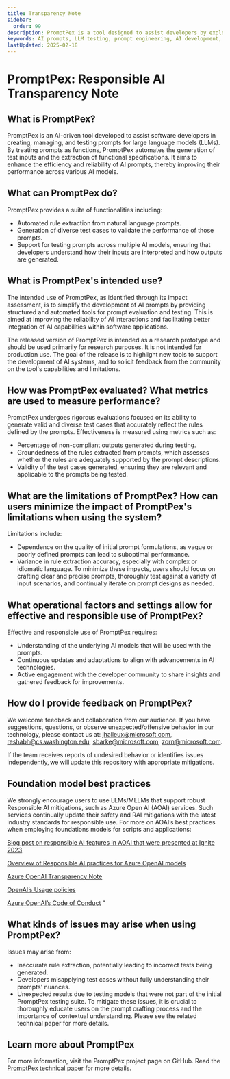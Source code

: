 ```yaml
---
title: Transparency Note
sidebar:
  order: 99
description: PromptPex is a tool designed to assist developers by exploring and testing AI model prompts.
keywords: AI prompts, LLM testing, prompt engineering, AI development, responsible AI
lastUpdated: 2025-02-18
---
```

# PromptPex: Responsible AI Transparency Note

## What is PromptPex?
PromptPex is an AI-driven tool developed to assist software developers in creating, managing, and testing prompts for large language models (LLMs). By treating prompts as functions, PromptPex automates the generation of test inputs and the extraction of functional specifications. It aims to enhance the efficiency and reliability of AI prompts, thereby improving their performance across various AI models.

## What can PromptPex do?
PromptPex provides a suite of functionalities including:
- Automated rule extraction from natural language prompts.
- Generation of diverse test cases to validate the performance of those prompts.
- Support for testing prompts across multiple AI models, ensuring that developers understand how their inputs are interpreted and how outputs are generated.

## What is PromptPex's intended use?
The intended use of PromptPex, as identified through its impact assessment, is to simplify the development of AI prompts by providing structured and automated tools for prompt evaluation and testing. This is aimed at improving the reliability of AI interactions and facilitating better integration of AI capabilities within software applications.

The released version of PromptPex is intended as a research prototype and should be used primarily for research purposes.  It is not intended for production use.  The goal of the release is to highlight new tools to support the development of AI systems, and to solicit feedback from the community on the tool's capabilities and limitations.

## How was PromptPex evaluated? What metrics are used to measure performance?
PromptPex undergoes rigorous evaluations focused on its ability to generate valid and diverse test cases that accurately reflect the rules defined by the prompts. Effectiveness is measured using metrics such as:
- Percentage of non-compliant outputs generated during testing.
- Groundedness of the rules extracted from prompts, which assesses whether the rules are adequately supported by the prompt descriptions.
- Validity of the test cases generated, ensuring they are relevant and applicable to the prompts being tested.

## What are the limitations of PromptPex? How can users minimize the impact of PromptPex's limitations when using the system?
Limitations include:
- Dependence on the quality of initial prompt formulations, as vague or poorly defined prompts can lead to suboptimal performance.
- Variance in rule extraction accuracy, especially with complex or idiomatic language.
To minimize these impacts, users should focus on crafting clear and precise prompts, thoroughly test against a variety of input scenarios, and continually iterate on prompt designs as needed.

## What operational factors and settings allow for effective and responsible use of PromptPex?
Effective and responsible use of PromptPex requires:
- Understanding of the underlying AI models that will be used with the prompts.
- Continuous updates and adaptations to align with advancements in AI technologies.
- Active engagement with the developer community to share insights and gathered feedback for improvements.

## How do I provide feedback on PromptPex?
We welcome feedback and collaboration from our audience. If you have suggestions, questions, or observe unexpected/offensive behavior in our technology, please contact us at: <jhalleux@microsoft.com>, <reshabh@cs.washington.edu>, <sbarke@microsoft.com>, <zorn@microsoft.com>.

If the team receives reports of undesired behavior or identifies issues independently, we will update this repository with appropriate mitigations. 

## Foundation model best practices

We strongly encourage users to use LLMs/MLLMs that support robust Responsible AI mitigations, such as Azure Open AI (AOAI) services. Such services continually update their safety and RAI mitigations with the latest industry standards for responsible use. For more on AOAI’s best practices when employing foundations models for scripts and applications: 

[Blog post on responsible AI features in AOAI that were presented at Ignite 2023](https://techcommunity.microsoft.com/t5/ai-azure-ai-services-blog/announcing-new-ai-safety-amp-responsible-ai-features-in-azure/ba-p/3983686) 

[Overview of Responsible AI practices for Azure OpenAI models](https://learn.microsoft.com/en-us/legal/cognitive-services/openai/overview) 

[Azure OpenAI Transparency Note](https://learn.microsoft.com/en-us/legal/cognitive-services/openai/transparency-note) 

[OpenAI’s Usage policies](https://openai.com/policies/usage-policies) 

[Azure OpenAI’s Code of Conduct](https://learn.microsoft.com/en-us/legal/cognitive-services/openai/code-of-conduct) "


## What kinds of issues may arise when using PromptPex?
Issues may arise from:
- Inaccurate rule extraction, potentially leading to incorrect tests being generated.
- Developers misapplying test cases without fully understanding their prompts' nuances.
- Unexpected results due to testing models that were not part of the initial PromptPex testing suite.
To mitigate these issues, it is crucial to thoroughly educate users on the prompt crafting process and the importance of contextual understanding.  Please see the related technical paper for more details.

## Learn more about PromptPex

For more information, visit the PromptPex project page on GitHub.
Read the [PromptPex technical paper](https://arxiv.org/abs/2402.00001) for more details.


